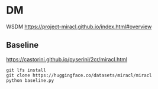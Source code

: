 # DM
WSDM https://project-miracl.github.io/index.html#overview
## Baseline
https://castorini.github.io/pyserini/2cr/miracl.html  

```
git lfs install
git clone https://huggingface.co/datasets/miracl/miracl
python baseline.py
```